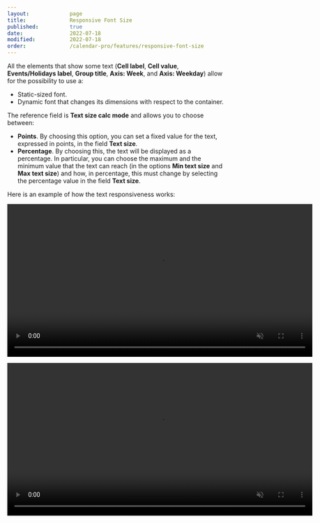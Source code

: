 ```yaml
---
layout:             page
title:              Responsive Font Size
published:          true
date:               2022-07-18
modified:           2022-07-18
order:              /calendar-pro/features/responsive-font-size
---
```


All the elements that show some text (**Cell label**, **Cell value**, **Events/Holidays label**, **Group title**, **Axis: Week**, and **Axis: Weekday**) allow for the possibility to use a:
- Static-sized font.
- Dynamic font that changes its dimensions with respect to the container.

The reference field is **Text size calc mode** and allows you to choose between:
- **Points**. By choosing this option, you can set a fixed value for the text, expressed in points, in the field **Text size**.
- **Percentage**. By choosing this, the text will be displayed as a percentage. In particular, you can choose the maximum and the minimum value that the text can reach (in the options **Min text size** and **Max text size**) and how, in percentage, this must change by selecting the percentage value in the field **Text size**.

Here is an example of how the text responsiveness works:

<video src="images/static-text.mp4" width="700" autoplay loop muted></video>

<video src="images/dynamic-text.mp4" width="700" autoplay loop muted></video>